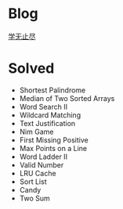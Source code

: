 # Blog
[学无止尽](http://outofdate.date)

# Solved
- Shortest Palindrome
- Median of Two Sorted Arrays
- Word Search II
- Wildcard Matching
- Text Justification
- Nim Game
- First Missing Positive
- Max Points on a Line
- Word Ladder II
- Valid Number
- LRU Cache
- Sort List
- Candy
- Two Sum
